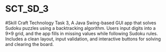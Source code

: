 # SCT_SD_3
#Skill Craft Technology Task 3, A Java Swing-based GUI app that solves Sudoku puzzles using a backtracking algorithm. Users input digits into a 9×9 grid, and the app fills in missing values while following Sudoku rules. Includes a clean layout, input validation, and interactive buttons for solving and clearing the board.
